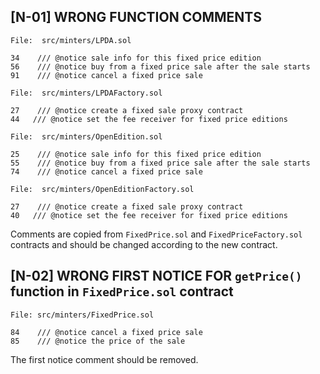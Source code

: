## [N-01] WRONG FUNCTION COMMENTS

```solidity
File:  src/minters/LPDA.sol

34    /// @notice sale info for this fixed price edition
56    /// @notice buy from a fixed price sale after the sale starts
91    /// @notice cancel a fixed price sale
```

```solidity
File:  src/minters/LPDAFactory.sol

27    /// @notice create a fixed sale proxy contract
44   /// @notice set the fee receiver for fixed price editions
```

```solidity
File:  src/minters/OpenEdition.sol

25    /// @notice sale info for this fixed price edition
55    /// @notice buy from a fixed price sale after the sale starts
74    /// @notice cancel a fixed price sale
```


```solidity
File:  src/minters/OpenEditionFactory.sol

27    /// @notice create a fixed sale proxy contract
40   /// @notice set the fee receiver for fixed price editions
```

Comments are copied from ```FixedPrice.sol``` and ```FixedPriceFactory.sol``` contracts and should be changed according to the new contract.

## [N-02]  WRONG FIRST NOTICE FOR ```getPrice()``` function in ```FixedPrice.sol``` contract

```solidity
File: src/minters/FixedPrice.sol

84    /// @notice cancel a fixed price sale
85    /// @notice the price of the sale
```

The first notice comment should be removed.